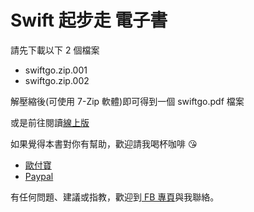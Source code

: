# **Swift 起步走** 電子書

請先下載以下 2 個檔案
- swiftgo.zip.001
- swiftgo.zip.002

解壓縮後(可使用 7-Zip 軟體)即可得到一個 swiftgo.pdf 檔案

或是前往閱讀[線上版](https://bit.ly/GitBook-SwiftGo)


如果覺得本書對你有幫助，歡迎請我喝杯咖啡 😘
- [歐付寶](https://payment.opay.tw/Broadcaster/Donate/2D4FF6ECE06312CE5D0D19F2BA7F7103)
- [Paypal](https://www.paypal.me/chiao963)


有任何問題、建議或指教，歡迎到[ FB 專頁](https://www.facebook.com/swiftgogogo)與我聯絡。
